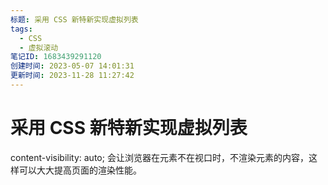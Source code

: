 ```yaml
---
标题: 采用 CSS 新特新实现虚拟列表
tags:
  - CSS
  - 虚拟滚动
笔记ID: 1683439291120
创建时间: 2023-05-07 14:01:31
更新时间: 2023-11-28 11:27:42
---
```


# 采用 CSS 新特新实现虚拟列表

content-visibility: auto; 会让浏览器在元素不在视口时，不渲染元素的内容，这样可以大大提高页面的渲染性能。
